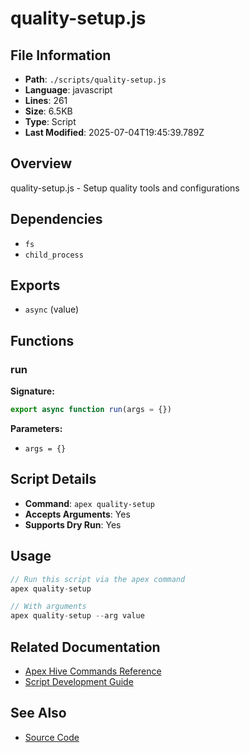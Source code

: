 # quality-setup.js

## File Information

- **Path**: `./scripts/quality-setup.js`
- **Language**: javascript
- **Lines**: 261
- **Size**: 6.5KB
- **Type**: Script
- **Last Modified**: 2025-07-04T19:45:39.789Z

## Overview

quality-setup.js - Setup quality tools and configurations

## Dependencies

- `fs`
- `child_process`

## Exports

- `async` (value)

## Functions

### run

**Signature:**
```javascript
export async function run(args = {})
```

**Parameters:**
- `args = {}`

## Script Details

- **Command**: `apex quality-setup`
- **Accepts Arguments**: Yes
- **Supports Dry Run**: Yes

## Usage

```javascript
// Run this script via the apex command
apex quality-setup

// With arguments
apex quality-setup --arg value
```

## Related Documentation

- [Apex Hive Commands Reference](../architecture/reference/commands/)
- [Script Development Guide](../development/scripts/)

## See Also

- [Source Code](./scripts/quality-setup.js)
